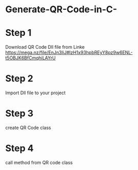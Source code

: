# Generate-QR-Code-in-C-
# Step 1
Download QR Code Dll file from Linke
https://mega.nz/file/EnJn3IiJ#IzH1x93hpbREyY8pz9w6ENL-t5OBJK6BfCmqhiLAYrU
# Step 2
Import Dll file to your project
# Step 3
create QR Code class
# Step 4
call method from QR code class
